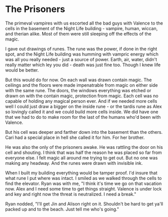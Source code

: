 # The Prisoners

The primeval vampires with us escorted all the bad guys with Valence to the cells in the basement of the Night Life building - vampire, human, wiccan, and therian alike.  Most of them were still sleeping off the effects of the magic.

I gave out drawings of runes.  The rune was the power, if done in the right spot, and the Night Life building was humming with vampric energy which was all you really needed - just a source of power.  Earth, air, water, didn't really matter which ley you did - death was just fine too.  Though I knew life would be better.

But this would do for now.  On each wall was drawn contain magic.  The ceilings and the floors were made impenatrable from magic on either side with the same rune.  The doors, the windows everything was etched or drawn on with the contain magic, protection from magic. Each cell was no capable of holding any magical person ever.  And if we needed more cells well I could just draw a bigger on the inside rune - or the tardis rune as Alex so lovingly called it and we could build more cells inside.  We did have one that we had to do to make room for the last of the humans who'd been with Valence.

But his cell was deeper and farther down into the basement than the others.  Cari had a special place in hell she called it for him.  For her brother.

He was also the only of the prisoners awake.  He was rattling the door on his cell and shouting.  I think that was half the reason he was placed so far from everyone else.  I felt magic all around me trying to get out.  But no one was making any headway.  And the runes were drawn with invisible ink.  

When I built my building everything would be tamper proof.  I'd insure that what rune I put where was intact.  I smiled as we walked through the cells to find the elevator.  Ryan was with me, "I think it's time we go on that vacation now.  Alex and I need some time to get things straight.  Valence is under lock and key and right now the threat is neutralized.  I need a break."

Ryan nodded, "I'll get Jin and Alison right on it.  Shouldn't be hard to get ya'll packed up and to the beach.  Just tell me who's going."